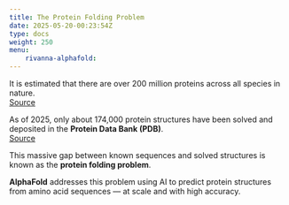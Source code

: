 ```yaml
---
title: The Protein Folding Problem
date: 2025-05-20-00:23:54Z
type: docs 
weight: 250
menu: 
    rivanna-alphafold:
---
```



It is estimated that there are over 200 million proteins across all species in nature.  
  [Source](https://www.allthescience.org/how-many-proteins-exist.htm)
  
As of 2025, only about 174,000 protein structures have been solved and deposited in the **Protein Data Bank (PDB)**.  
  [Source](https://en.wikipedia.org/wiki/Protein_Data_Bank)

This massive gap between known sequences and solved structures is known as the **protein folding problem**.

**AlphaFold** addresses this problem using AI to predict protein structures from amino acid sequences — at scale and with high accuracy.